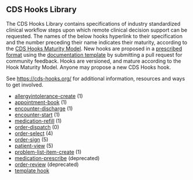 <!-- ![CDS Hooks Overview](../images/logo.png) -->

<!--
<p style="padding: 5px; border-radius: 5px; border: 2px solid maroon; background: #ffffe6; max-width: 790px" markdown="1">
<b>Continuous Improvement Build</b>
<br>
This is the continuous integration, community release of the CDS Hooks specification. All stable releases are available at [https://cds-hooks.hl7.org](https://cds-hooks.hl7.org).
</p>

-->
## CDS Hooks Library

The CDS Hooks Library contains specifications of industry standardized clinical workflow steps upon which remote clinical decision support can be requested. The names of the below hooks hyperlink to their specification and the number preceding their name indicates their maturity, according to the [CDS Hooks Maturity Model]({{site.data.fhir.cdshooks}}#hook-maturity-model). 
New hooks are proposed in a [prescribed format]({{site.data.fhir.cdshooks}}#hook-definition-format) using the [documentation template](template.html) by submitting a pull request for community feedback. Hooks are versioned, and mature according to the Hook Maturity Model.
Anyone may propose a new CDS Hooks hook.

See https://cds-hooks.org/ for additional information, resources and ways to get involved.

* [allergyintolerance-create](allergyintolerance-create.html) (1)
* [appointment-book](appointment-book.html) (1)
* [encounter-discharge](encounter-discharge.html) (1)
* [encounter-start](encounter-start.html) (1)
* [medication-refill](medication-refill.html) (1)
* [order-dispatch](order-dispatch.html) (0)
* [order-select](order-select.html) (4)
* [order-sign](order-sign.html) (5)
* [patient-view](patient-view.html) (5)
* [problem-list-item-create](problem-list-item-create.html) (1)
* [medication-prescribe](medication-prescribe.html) (deprecated)
* [order-review](order-review.html) (deprecated)
* [template hook](template.html)